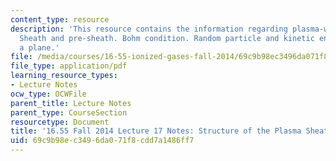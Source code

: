 ```yaml
---
content_type: resource
description: 'This resource contains the information regarding plasma-wall interactions:
  Sheath and pre-sheath. Bohm condition. Random particle and kinetic energy flux across
  a plane.'
file: /media/courses/16-55-ionized-gases-fall-2014/69c9b98ec3496da071f8cdd7a1486ff7_MIT16_55F14_Lecture17.pdf
file_type: application/pdf
learning_resource_types:
- Lecture Notes
ocw_type: OCWFile
parent_title: Lecture Notes
parent_type: CourseSection
resourcetype: Document
title: '16.55 Fall 2014 Lecture 17 Notes: Structure of the Plasma Sheath'
uid: 69c9b98e-c349-6da0-71f8-cdd7a1486ff7
---
```

